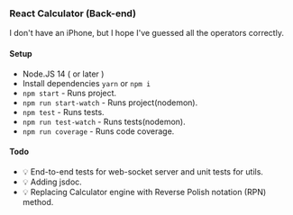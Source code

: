 
### React Calculator (Back-end)
I don't have an iPhone, but I hope I've guessed all the operators correctly.

#### Setup
- Node.JS 14 ( or later )
- Install dependencies `yarn` or `npm i`
- `npm start` - Runs project.
- `npm run start-watch` - Runs project(nodemon).
- `npm test` - Runs tests.
- `npm run test-watch` - Runs tests(nodemon).
- `npm run coverage` - Runs code coverage.






#### Todo
- 💡 End-to-end tests for web-socket server and unit tests for utils.
- 💡 Adding jsdoc.
- 💡 Replacing Calculator engine with Reverse Polish notation (RPN) method.



